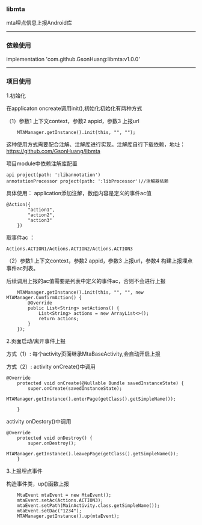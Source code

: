 ### libmta
mta埋点信息上报Android库

---


### 依赖使用
implementation 'com.github.GsonHuang:libmta:v1.0.0'

---


### 项目使用

1.初始化

在applicaton oncreate调用init(),初始化初始化有两种方式


（1）参数1 上下文context，参数2 appid，参数3 上报url
```
    MTAManager.getInstance().init(this, "", "");
```
这种使用方式需要配合注解、注解库进行实现。注解库自行下载依赖，地址：https://github.com/GsonHuang/libmta

项目module中依赖注解库配置
```
api project(path: ':libannotation')
annotationProcessor project(path: ':libProcessor')//注解器依赖
```
具体使用：
application添加注解，数组内容是定义的事件ac值
    
```
@Action({
        "action1",
        "action2",
        "action3"
    })
```


取事件ac ：
```
Actions.ACTION1/Actions.ACTION2/Actions.ACTION3
```


（2）参数1 上下文context，参数2 appid，参数3 上报url，参数4 构建上报埋点事件ac列表。

后续调用上报的ac值需要是列表中定义的事件ac，否则不会进行上报

```
    MTAManager.getInstance().init(this, "", "", new MTAManager.ComfirmAction() {
        @Override
        public List<String> setActions() {
            List<String> actions = new ArrayList<>();
            return actions;
        }
    });
```


2.页面启动/离开事件上报

方式（1）:
每个activity页面继承MtaBaseActivity,会自动开启上报

方式（2）:
activity onCreate()中调用

```
@Override
    protected void onCreate(@Nullable Bundle savedInstanceState) {
        super.onCreate(savedInstanceState);
        MTAManager.getInstance().enterPage(getClass().getSimpleName());

    }
```


activity onDestory()中调用

```
@Override
    protected void onDestroy() {
        super.onDestroy();
        MTAManager.getInstance().leavepPage(getClass().getSimpleName());
    }
```


3.上报埋点事件

构造事件类，up()函数上报
    
```
    MtaEvent mtaEvent = new MtaEvent();
    mtaEvent.setAc(Actions.ACTION3);
    mtaEvent.setPath(MainActivity.class.getSimpleName());
    mtaEvent.setDac("1234");
    MTAManager.getInstance().up(mtaEvent);
```
